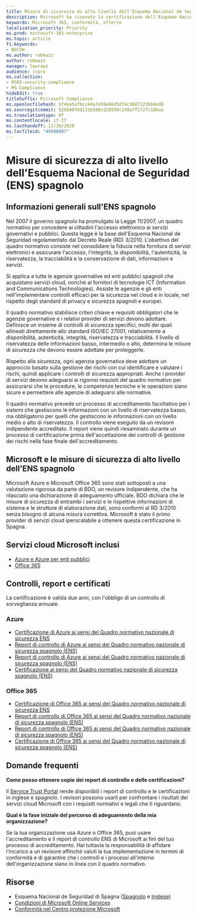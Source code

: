 ```yaml
---
title: Misure di sicurezza di alto livello dell'Esquema Nacional de Seguridad (ENS) spagnolo
description: Microsoft ha ricevuto la certificazione dell'Esquema Nacional de Seguridad spagnolo (quadro normativo nazionale di sicurezza).
keywords: Microsoft 365, conformità, offerte
localization_priority: Priority
ms.prod: microsoft-365-enterprise
ms.topic: article
f1.keywords:
- NOCSH
ms.author: robmazz
author: robmazz
manager: laurawi
audience: itpro
ms.collection:
- M365-security-compliance
- MS-Compliance
hideEdit: true
titleSuffix: Microsoft Compliance
ms.openlocfilehash: bf4ea5afbcc44a7e59e66d5d74c9b87123b6ded8
ms.sourcegitcommit: 626b0076d133e588cd28598c149a7f272fc18bae
ms.translationtype: HT
ms.contentlocale: it-IT
ms.lasthandoff: 11/30/2020
ms.locfileid: "49508007"
---
```

# <a name="spain-esquema-nacional-de-seguridad-ens-high-level-security-measures"></a>Misure di sicurezza di alto livello dell'Esquema Nacional de Seguridad (ENS) spagnolo

## <a name="spain-ens-overview"></a>Informazioni generali sull'ENS spagnolo

Nel 2007 il governo spagnolo ha promulgato la Legge 11/2007, un quadro normativo per concedere ai cittadini l'accesso elettronico ai servizi governativi e pubblici. Questa legge è la base dell'Esquema Nacional de Seguridad regolamentato dal Decreto Reale (RD) 3/2010. L'obiettivo del quadro normativo consiste nel consolidare la fiducia nella fornitura di servizi elettronici e assicurare l'accesso, l'integrità, la disponibilità, l'autenticità, la riservatezza, la tracciabilità e la conservazione di dati, informazioni e servizi.

Si applica a tutte le agenzie governative ed enti pubblici spagnoli che acquistano servizi cloud, nonché ai fornitori di tecnologie ICT (Information and Communications Technologies). Assiste le agenzie e gli enti nell'implementare controlli efficaci per la sicurezza nel cloud e in locale, nel rispetto degli standard di privacy e sicurezza spagnoli e europei.

Il quadro normativo stabilisce criteri chiave e requisiti obbligatori che le agenzie governative e i relativi provider di servizi devono adottare. Definisce un insieme di controlli di sicurezza specifici, molti dei quali allineati direttamente allo standard ISO/IEC 27001, relativamente a disponibilità, autenticità, integrità, riservatezza e tracciabilità. Il livello di riservatezza delle informazioni basso, intermedio o alto, determina le misure di sicurezza che devono essere adottate per proteggerle.

Rispetto alla sicurezza, ogni agenzia governativa deve adottare un approccio basato sulla gestione dei rischi con cui identificare e valutare i rischi, quindi applicare i controlli di sicurezza appropriati. Anche i provider di servizi devono adeguarsi ai rigorosi requisiti del quadro normativo per assicurarsi che le procedure, le competenze tecniche e le operazioni siano sicure e permettere alle agenzie di adeguarsi alle normative.

Il quadro normativo prevede un processo di accreditamento facoltativo per i sistemi che gestiscono le informazioni con un livello di riservatezza basso, ma obbligatorio per quelli che gestiscono le informazioni con un livello medio o alto di riservatezza. Il controllo viene eseguito da un revisore indipendente accreditato. Il report viene quindi riesaminato durante un processo di certificazione prima dell'accettazione dei controlli di gestione dei rischi nella fase finale dell'accreditamento.

## <a name="microsoft-and-spain-ens-high-level-security-measures"></a>Microsoft e le misure di sicurezza di alto livello dell'ENS spagnolo

Microsoft Azure e Microsoft Office 365 sono stati sottoposti a una valutazione rigorosa da parte di BDO, un revisore indipendente, che ha rilasciato una dichiarazione di adeguamento ufficiale. BDO dichiara che le misure di sicurezza di entrambi i servizi e le rispettive informazioni di sistema e le strutture di elaborazione dati, sono conformi al RD 3/2010 senza bisogno di alcuna misura correttiva. Microsoft è stato il primo provider di servizi cloud iperscalabile a ottenere questa certificazione in Spagna.

## <a name="microsoft-in-scope-cloud-services"></a>Servizi cloud Microsoft inclusi

- [Azure e Azure per enti pubblici](https://aka.ms/AzureCompliance)
- [Office 365](https://go.microsoft.com/fwlink/p/?LinkID=2077751)

## <a name="audits-reports-and-certificates"></a>Controlli, report e certificati

La certificazione è valida due anni, con l'obbligo di un controllo di sorveglianza annuale.

### <a name="azure"></a>Azure

- [Certificazione di Azure ai sensi del Quadro normativo nazionale di sicurezza ENS](https://aka.ms/AzureNationalSecurityFrameworkENSCertificate)
- [Report di controllo di Azure ai sensi del Quadro normativo nazionale di sicurezza spagnolo (ENS)](https://aka.ms/AzureNationalSecurityFrameworkAuditReport)
- [Report di controllo di Azure ai sensi del Quadro normativo nazionale di sicurezza spagnolo (ENS)](https://aka.ms/AzureInformeAuditoriaENS)
- [Certificazione ai sensi del Quadro normativo nazionale di sicurezza spagnolo (ENS)](https://aka.ms/AzureNationalSecurityFrameworkCertificadoENS)

### <a name="office-365"></a>Office 365

- [Certificazione di Office 365 ai sensi del Quadro normativo nazionale di sicurezza ENS](https://aka.ms/Office365NationalSecurityFrameworkENSCertificate)
- [Report di controllo di Office 365 ai sensi del Quadro normativo nazionale di sicurezza spagnolo (ENS)](https://aka.ms/Office365NationalSecurityFrameworkAuditReport)
- [Report di controllo di Office 365 ai sensi del Quadro normativo nazionale di sicurezza spagnolo (ENS)](https://aka.ms/Office365InformeAuditoriaENS)
- [Certificazione di Office 365 ai sensi del Quadro normativo nazionale di sicurezza spagnolo (ENS)](https://aka.ms/Office365NationalSecurityFrameworkCertificadoENS)

## <a name="frequently-asked-questions"></a>Domande frequenti

**Come posso ottenere copie dei report di controllo e delle certificazioni?**

Il [Service Trust Portal](https://aka.ms/stphelp) rende disponibili i report di controllo e le certificazioni in inglese e spagnolo. I revisori possono usarli per confrontare i risultati dei servizi cloud Microsoft con i requisiti normativi e legali che ti riguardano.

**Qual è la fase iniziale del percorso di adeguamento della mia organizzazione?**

Se la tua organizzazione usa Azure o Office 365, puoi usare l'accreditamento e il report di controllo ENS di Microsoft ai fini del tuo processo di accreditamento. Hai tuttavia la responsabilità di affidare l'incarico a un revisore affinché valuti la tua implementazione in termini di conformità e di garantire che i controlli e i processi all'interno dell'organizzazione siano in linea con il quadro normativo.

## <a name="resources"></a>Risorse

- Esquema Nacional de Seguridad di Spagna ([Spagnolo](https://administracionelectronica.gob.es/pae_Home/pae_Estrategias/pae_Seguridad_Inicio/pae_Esquema_Nacional_de_Seguridad.html?idioma=sp#.Vwxp82mcGM8) e [Inglese](https://administracionelectronica.gob.es/pae_Home/pae_Estrategias/pae_Seguridad_Inicio/pae_Esquema_Nacional_de_Seguridad.html?idioma=en#.VwvcgmmcGM9))
- [Condizioni di Microsoft Online Services](https://aka.ms/Online-Services-Terms)
- [Conformità nel Centro protezione Microsoft](https://www.microsoft.com/trust-center/compliance/compliance-overview)
